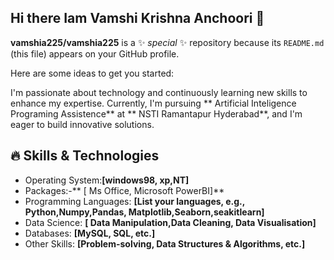 ## Hi there Iam Vamshi Krishna Anchoori 👋

**vamshia225/vamshia225** is a ✨ _special_ ✨ repository because its `README.md` (this file) appears on your GitHub profile.

Here are some ideas to get you started:

I'm passionate about technology and continuously learning new skills to enhance my expertise. Currently, I'm pursuing ** Artificial Inteligence Programing Assistence** at ** NSTI Ramantapur Hyderabad**, and I'm eager to build innovative solutions.

## 🔥 Skills & Technologies
- Operating System:**[windows98, xp,NT]**
- Packages:-** [ Ms Office, Microsoft PowerBI]**
- Programming Languages: **[List your languages, e.g., Python,Numpy,Pandas, Matplotlib,Seaborn,seakitlearn]**
- Data Science: **[ Data Manipulation,Data Cleaning, Data Visualisation]**
- Databases:    **[MySQL, SQL, etc.]**
- Other Skills: **[Problem-solving, Data Structures & Algorithms, etc.]**

